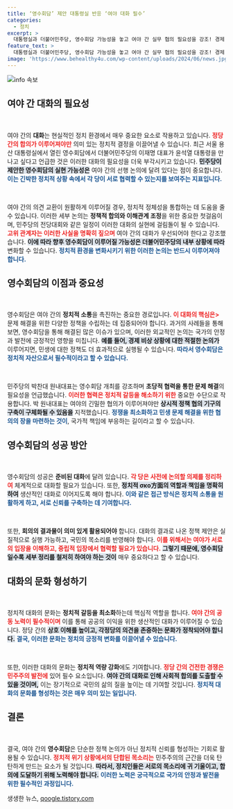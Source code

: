 ```yaml
---
title: ‘영수회담’ 제안 대통령실 반응 ‘여야 대화 필수’
categories:
  - 정치
excerpt: >
  대통령실과 더불어민주당, 영수회담 가능성을 놓고 여야 간 실무 협의 필요성을 강조! 경제 비상 대응과 민생 입법을 위한 긴급 대화 요청이 거세지고 있다. 이재명 후보는 절박한 만남을 원하고 있다. 클릭해서 자세한 이야기 확인해보세요!
feature_text: >
  대통령실과 더불어민주당, 영수회담 가능성을 놓고 여야 간 실무 협의 필요성을 강조! 경제 비상 대응과 민생 입법을 위한 긴급 대화 요청이 거세지고 있다. 이재명 후보는 절박한 만남을 원하고 있다. 클릭해서 자세한 이야기 확인해보세요!
image: 'https://www.behealthy4u.com/wp-content/uploads/2024/06/news.jpg'
---
```


<p><img src="https://www.behealthy4u.com/wp-content/uploads/2024/06/news.jpg" alt="info 속보" /></p>

<h2 data-ke-size="size26">여야 간 대화의 필요성</h2>

<p data-ke-size="size16">&nbsp;</p>

<p>여야 간의 <b>대화</b>는 현실적인 정치 환경에서 매우 중요한 요소로 작용하고 있습니다. <b><span style="color: #ee2323;">정당 간의 합의가 이루어져야만</span></b> 의미 있는 정치적 결정을 이끌어낼 수 있습니다. 최근 서울 용산 대통령실에서 열린 영수회담에서 더불어민주당의 이재명 대표가 윤석열 대통령을 만나고 싶다고 언급한 것은 이러한 대화의 필요성을 더욱 부각시키고 있습니다. <b><span style="background-color: #21538527;">민주당이 제안한 영수회담의 실현 가능성은</span></b> 여야 간의 선행 논의에 달려 있다는 점이 중요합니다. <b><span style="color: #1a5490;">이는 긴박한 정치적 상황 속에서 각 당이 서로 협력할 수 있는지를 보여주는 지표입니다.</span></b></p>

<p data-ke-size="size16">&nbsp;</p>

<p>여야 간의 의견 교환이 원활하게 이루어질 경우, 정치적 정체성을 통합하는 데 도움을 줄 수 있습니다. 이러한 세부 논의는 <b>정책적 합의와 이해관계 조정</b>을 위한 중요한 첫걸음이며, 민주당의 전당대회와 같은 일정이 이러한 대화의 실현에 걸림돌이 될 수 있습니다. <b><span style="color: #ee2323;">고위 관계자는 이러한 사실을 명확히 짚으며</span></b> 여야 간의 대화가 우선되어야 한다고 강조했습니다. <b><span style="background-color: #21538527;">이에 따라 향후 영수회담이 이루어질 가능성은 더불어민주당의 내부 상황에 따라</span></b> 변화할 수 있습니다. <b><span style="color: #1a5490;">정치적 환경을 변화시키기 위한 이러한 논의는 반드시 이루어져야 합니다.</span></b></p>

<h2 data-ke-size="size26">영수회담의 이점과 중요성</h2>

<p data-ke-size="size16">&nbsp;</p>

<p>영수회담은 여야 간의 <b>정치적 소통</b>을 촉진하는 중요한 경로입니다. <b><span style="color: #ee2323;">이 대화의 핵심은&gt;</span></b> 문제 해결을 위한 다양한 정책을 수립하는 데 집중되어야 합니다. 과거의 사례들을 통해 보면, 영수회담을 통해 해결된 많은 이슈가 있으며, 이러한 외교적인 논의는 국가의 안정과 발전에 긍정적인 영향을 미칩니다. <b><span style="background-color: #21538527;">예를 들어, 경제 비상 상황에 대한 적절한 논의가</span></b> 이루어지면, 민생에 대한 정책도 더 효과적으로 실행될 수 있습니다. <b><span style="color: #1a5490;">따라서 영수회담은 정치적 자산으로서 필수적이라고 할 수 있습니다.</span></b></p>

<p data-ke-size="size16">&nbsp;</p>

<p>민주당의 박찬대 원내대표는 영수회담 개최를 강조하며 <b>초당적 협력을 통한 문제 해결</b>의 필요성을 언급했습니다. <b><span style="color: #ee2323;">이러한 협력은 정치적 갈등을 해소하기 위한</span></b> 중요한 수단으로 작용합니다. 박 원내대표는 여야의 긴밀한 협의가 이루어져야만 <b><span style="background-color: #21538527;">상시적 정책 협의 기구의 구축이 구체화될 수 있음을</span></b> 지적했습니다. <b><span style="color: #1a5490;">정쟁을 최소화하고 민생 문제 해결을 위한 협의의 장을 마련하는 것이</span></b>, 국가적 책임에 부응하는 길이라고 할 수 있습니다.</p>

<h2 data-ke-size="size26">영수회담의 성공 방안</h2>

<p data-ke-size="size16">&nbsp;</p>

<p>영수회담의 성공은 <b>준비된 대화</b>에 달려 있습니다. <b><span style="color: #ee2323;">각 당은 사전에 논의할 의제를 정리하여</span></b> 체계적으로 대화할 필요가 있습니다. 또한, <b><span style="background-color: #21538527;">정치적 σκο方面의 역할과 책임을 명확히 하여</span></b> 생산적인 대화로 이어지도록 해야 합니다. <b><span style="color: #1a5490;">이와 같은 접근 방식은 정치적 소통을 원활하게 하고, 서로 신뢰를 구축하는 데 기여합니다.</span></b></p>

<p data-ke-size="size16">&nbsp;</p>

<p>또한, <b>회의의 결과물이 의미 있게 활용되어야</b> 합니다. 대화의 결과로 나온 정책 제안은 실질적으로 실행 가능하고, 국민의 목소리를 반영해야 합니다. <b><span style="color: #ee2323;">이를 위해서는 여야가 서로의 입장을 이해하고, 중립적 입장에서 협력할 필요가 있습니다.</span></b> <b><span style="background-color: #21538527;">그렇기 때문에, 영수회담일수록 세부 정리를 철저히 하여야 하는 것이</span></b> 매우 중요하다고 할 수 있습니다.</p>

<h2 data-ke-size="size26">대화의 문화 형성하기</h2>

<p data-ke-size="size16">&nbsp;</p>

<p>정치적 대화의 문화는 <b>정치적 갈등을 최소화</b>하는데 핵심적 역할을 합니다. <b><span style="color: #ee2323;">여야 간의 공동 노력이 필수적이며</span></b> 이를 통해 공공의 이익을 위한 생산적인 대화가 이루어질 수 있습니다. 정당 간의 <b><span style="background-color: #21538527;">상호 이해를 높이고, 각정당의 의견을 존중하는 문화가 정착되어야 합니다.</span></b> <b><span style="color: #1a5490;">결국, 이러한 문화는 정치의 긍정적 변화를 이끌어낼 수 있습니다.</span></b></p>

<p data-ke-size="size16">&nbsp;</p>

<p>또한, 이러한 대화의 문화는 <b>정치적 역량 강화</b>에도 기여합니다. <b><span style="color: #ee2323;">정당 간의 건전한 경쟁은 민주주의 발전에</span></b> 있어 필수 요소입니다. <b><span style="background-color: #21538527;">여야 간의 대화로 인해 사회적 합의를 도출할 수 있을 것이며,</span></b> 이는 장기적으로 국민의 삶의 질을 높이는 데 기여할 것입니다. <b><span style="color: #1a5490;">정치적 대화의 문화를 형성하는 것은 매우 의미 있는 일입니다.</span></b></p>

<h2 data-ke-size="size26">결론</h2>

<p data-ke-size="size16">&nbsp;</p>

<p>결국, 여야 간의 <b>영수회담</b>은 단순한 정책 논의가 아닌 정치적 신뢰를 형성하는 기회로 활용될 수 있습니다. <b><span style="color: #ee2323;">정치적 위기 상황에서의 단합된 목소리는</span></b> 민주주의의 근간을 더욱 탄탄하게 만드는 요소가 될 것입니다. <b><span style="background-color: #21538527;">따라서, 정치인들은 서로의 목소리에 귀 기울이고, 합의에 도달하기 위해 노력해야 합니다.</span></b> <b><span style="color: #1a5490;">이러한 노력은 궁극적으로 국가의 안정과 발전을 위한 필수적인 과정입니다.</span></b></p>
생생한 뉴스, <a href="https://qoogle.tistory.com" rel="dofollow">qoogle.tistory.com</a>


